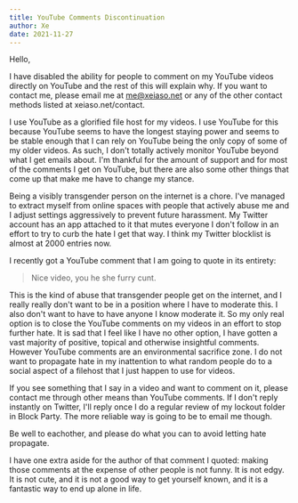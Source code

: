 ```yaml
---
title: YouTube Comments Discontinuation
author: Xe
date: 2021-11-27
---
```


Hello,

I have disabled the ability for people to comment on my YouTube videos directly
on YouTube and the rest of this will explain why. If you want to contact me,
please email me at me@xeiaso.net or any of the other contact methods
listed at xeiaso.net/contact.

I use YouTube as a glorified file host for my videos. I use YouTube for this
because YouTube seems to have the longest staying power and seems to be stable
enough that I can rely on YouTube being the only copy of some of my older
videos. As such, I don't totally actively monitor YouTube beyond what I get
emails about. I'm thankful for the amount of support and for most of the
comments I get on YouTube, but there are also some other things that come up
that make me have to change my stance.

Being a visibly transgender person on the internet is a chore. I've managed to
extract myself from online spaces with people that actively abuse me and I
adjust settings aggressively to prevent future harassment. My Twitter account
has an app attached to it that mutes everyone I don't follow in an effort to try
to curb the hate I get that way. I think my Twitter blocklist is almost at 2000
entries now.

I recently got a YouTube comment that I am going to quote in its entirety:

> Nice video, you he she furry cunt.

This is the kind of abuse that transgender people get on the internet, and I
really really don't want to be in a position where I have to moderate this. I
also don't want to have to have anyone I know moderate it. So my only real
option is to close the YouTube comments on my videos in an effort to stop
further hate. It is sad that I feel like I have no other option, I have gotten a
vast majority of positive, topical and otherwise insightful comments. However
YouTube comments are an environmental sacrifice zone. I do not want to propagate
hate in my inattention to what random people do to a social aspect of a filehost
that I just happen to use for videos.

If you see something that I say in a video and want to comment on it, please
contact me through other means than YouTube comments. If I don't reply instantly
on Twitter, I'll reply once I do a regular review of my lockout folder in Block
Party. The more reliable way is going to be to email me though.

Be well to eachother, and please do what you can to avoid letting hate propagate.

I have one extra aside for the author of that comment I quoted: making those
comments at the expense of other people is not funny. It is not edgy. It is not
cute, and it is not a good way to get yourself known, and it is a fantastic way
to end up alone in life.
